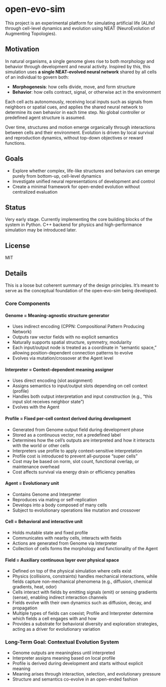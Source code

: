 # open-evo-sim

This project is an experimental platform for simulating artificial life (ALife) through cell-level dynamics and evolution using NEAT (NeuroEvolution of Augmenting Topologies).

## Motivation

In natural organisms, a single genome gives rise to both morphology and behavior through development and neural activity. Inspired by this, this simulation uses **a single NEAT-evolved neural network** shared by all cells of an individual to govern both:

- **Morphogenesis**: how cells divide, move, and form structure
- **Behavior**: how cells contract, signal, or otherwise act in the environment

Each cell acts autonomously, receiving local inputs such as signals from neighbors or spatial cues, and applies the shared neural network to determine its own behavior in each time step. No global controller or predefined agent structure is assumed.

Over time, structures and motion emerge organically through interactions between cells and their environment. Evolution is driven by local survival and reproduction dynamics, without top-down objectives or reward functions.

## Goals

- Explore whether complex, life-like structures and behaviors can emerge purely from bottom-up, cell-level dynamics
- Investigate unified neural representations of development and control
- Create a minimal framework for open-ended evolution without centralized evaluation

## Status

Very early stage. Currently implementing the core building blocks of the system in Python. C++ backend for physics and high-performance simulation may be introduced later.

## License

MIT

## Details

This is a loose but coherent summary of the design principles. It’s meant to serve as the conceptual foundation of the open-evo-sim being developed.

### Core Components

#### Genome = Meaning-agnostic structure generator
- Uses indirect encoding (CPPN: Compositional Pattern Producing Network)
- Outputs raw vector fields with no explicit semantics
- Naturally supports spatial structure, symmetry, modularity
- Each input/output node is treated as a coordinate in “semantic space,” allowing position-dependent connection patterns to evolve
- Evolves via mutation/crossover at the Agent level

#### Interpreter = Context-dependent meaning assigner
- Uses direct encoding (slot assignment)
- Assigns semantics to input/output slots depending on cell context (profile)
- Handles both output interpretation and input construction (e.g., “this input slot receives neighbor state”)
- Evolves with the Agent

#### Profile = Fixed per-cell context derived during development
- Generated from Genome output field during development phase
- Stored as a continuous vector, not a predefined label
- Determines how the cell’s outputs are interpreted and how it interacts with the world or other cells
- Interpreters use profile to apply context-sensitive interpretation
- Profile cost is introduced to prevent all-purpose “super cells”
- Cost may be based on norm, slot count, functional overlap, or maintenance overhead
- Cost affects survival via energy drain or efficiency penalties

#### Agent = Evolutionary unit
- Contains Genome and Interpreter
- Reproduces via mating or self-replication
- Develops into a body composed of many cells
- Subject to evolutionary operations like mutation and crossover

#### Cell = Behavioral and interactive unit
- Holds mutable state and fixed profile
- Communicates with nearby cells, interacts with fields
- Actions are generated from Genome via Interpreter
- Collection of cells forms the morphology and functionality of the Agent

#### Field = Auxiliary continuous layer over physical space
- Defined on top of the physical simulation where cells exist
- Physics (collisions, constraints) handles mechanical interactions, while fields capture non-mechanical phenomena (e.g., diffusion, chemical gradients, heat, odor)
- Cells interact with fields by emitting signals (emit) or sensing gradients (sense), enabling indirect interaction channels
- Fields evolve with their own dynamics such as diffusion, decay, and propagation
- Multiple types of fields can coexist; Profile and Interpreter determine which fields a cell engages with and how
- Provides a substrate for behavioral diversity and exploration strategies, acting as a driver for evolutionary variation

### Long-Term Goal: Contextual Evolution System
- Genome outputs are meaningless until interpreted
- Interpreter assigns meaning based on local profile
- Profile is derived during development and starts without explicit meaning
- Meaning arises through interaction, selection, and evolutionary pressure
- Structure and semantics co-evolve in an open-ended fashion

